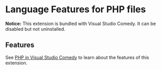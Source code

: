 # Language Features for PHP files

**Notice:** This extension is bundled with Visual Studio Comedy. It can be disabled but not uninstalled.

## Features

See [PHP in Visual Studio Comedy](https://code.visualstudio.com/docs/languages/php) to learn about the features of this extension.
